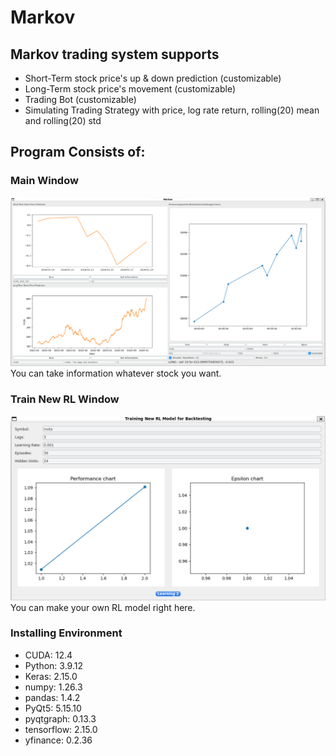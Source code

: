 # Markov

## Markov trading system supports
* Short-Term stock price's up & down prediction (customizable)
* Long-Term stock price's movement (customizable)
* Trading Bot (customizable)
* Simulating Trading Strategy with price, log rate return, rolling(20) mean and rolling(20) std

## Program Consists of:

### Main Window
![MainWindow](./readme_resources/main_window.png)
You can take information whatever stock you want.

### Train New RL Window
![TrainNewRLWindow](./readme_resources/newrlmodel_window.png)
You can make your own RL model right here.

### Installing Environment
* CUDA: 12.4
* Python: 3.9.12
* Keras: 2.15.0
* numpy: 1.26.3
* pandas: 1.4.2
* PyQt5: 5.15.10
* pyqtgraph: 0.13.3
* tensorflow: 2.15.0
* yfinance: 0.2.36